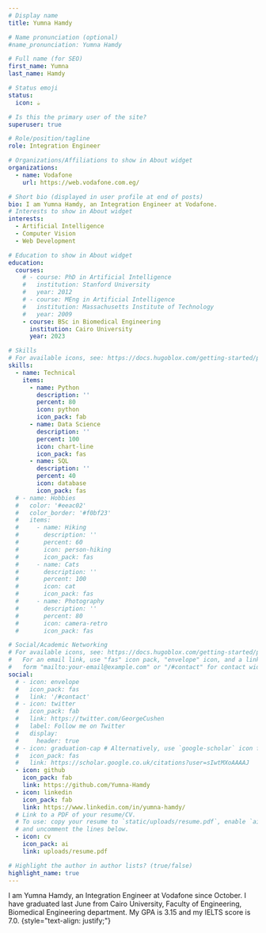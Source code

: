 ```yaml
---
# Display name
title: Yumna Hamdy

# Name pronunciation (optional)
#name_pronunciation: Yumna Hamdy

# Full name (for SEO)
first_name: Yumna
last_name: Hamdy

# Status emoji
status:
  icon: ☕️

# Is this the primary user of the site?
superuser: true

# Role/position/tagline
role: Integration Engineer 

# Organizations/Affiliations to show in About widget
organizations:
  - name: Vodafone
    url: https://web.vodafone.com.eg/

# Short bio (displayed in user profile at end of posts)
bio: I am Yumna Hamdy, an Integration Engineer at Vodafone.
# Interests to show in About widget
interests:
  - Artificial Intelligence
  - Computer Vision
  - Web Development 

# Education to show in About widget
education:
  courses:
    # - course: PhD in Artificial Intelligence
    #   institution: Stanford University
    #   year: 2012
    # - course: MEng in Artificial Intelligence
    #   institution: Massachusetts Institute of Technology
    #   year: 2009
    - course: BSc in Biomedical Engineering
      institution: Cairo University
      year: 2023

# Skills
# For available icons, see: https://docs.hugoblox.com/getting-started/page-builder/#icons
skills:
  - name: Technical
    items:
      - name: Python
        description: ''
        percent: 80
        icon: python
        icon_pack: fab
      - name: Data Science
        description: ''
        percent: 100
        icon: chart-line
        icon_pack: fas
      - name: SQL
        description: ''
        percent: 40
        icon: database
        icon_pack: fas
  # - name: Hobbies
  #   color: '#eeac02'
  #   color_border: '#f0bf23'
  #   items:
  #     - name: Hiking
  #       description: ''
  #       percent: 60
  #       icon: person-hiking
  #       icon_pack: fas
  #     - name: Cats
  #       description: ''
  #       percent: 100
  #       icon: cat
  #       icon_pack: fas
  #     - name: Photography
  #       description: ''
  #       percent: 80
  #       icon: camera-retro
  #       icon_pack: fas

# Social/Academic Networking
# For available icons, see: https://docs.hugoblox.com/getting-started/page-builder/#icons
#   For an email link, use "fas" icon pack, "envelope" icon, and a link in the
#   form "mailto:your-email@example.com" or "/#contact" for contact widget.
social:
  # - icon: envelope
  #   icon_pack: fas
  #   link: '/#contact'
  # - icon: twitter
  #   icon_pack: fab
  #   link: https://twitter.com/GeorgeCushen
  #   label: Follow me on Twitter
  #   display:
  #     header: true
  # - icon: graduation-cap # Alternatively, use `google-scholar` icon from `ai` icon pack
  #   icon_pack: fas
  #   link: https://scholar.google.co.uk/citations?user=sIwtMXoAAAAJ
  - icon: github
    icon_pack: fab
    link: https://github.com/Yumna-Hamdy
  - icon: linkedin
    icon_pack: fab
    link: https://www.linkedin.com/in/yumna-hamdy/
  # Link to a PDF of your resume/CV.
  # To use: copy your resume to `static/uploads/resume.pdf`, enable `ai` icons in `params.yaml`,
  # and uncomment the lines below.
  - icon: cv
    icon_pack: ai
    link: uploads/resume.pdf

# Highlight the author in author lists? (true/false)
highlight_name: true
---
```


I am Yumna Hamdy, an Integration Engineer at Vodafone since October. I have graduated last June from Cairo University, Faculty of Engineering, Biomedical Engineering department. My GPA is 3.15 and my IELTS score is 7.0.
{style="text-align: justify;"}

